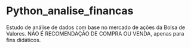 # Python_analise_financas
Estudo de análise de dados com base no mercado de ações da Bolsa de Valores. NÃO É RECOMENDAÇÃO DE COMPRA OU VENDA, apenas para fins didáticos.
